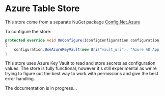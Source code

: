 # Azure Table Store

This store come from a separate NuGet package [Config.Net.Azure](https://www.nuget.org/packages/Config.Net.Azure)

To configure the store:

```csharp
protected override void OnConfigure(IConfigConfiguration configuration)
{
	configuration.UseAzureKeyVault(new Uri("vault_uri"), "Azure AD App Client ID", "Azure AD App Client Secret");
}
```

This store uses Azure Key Vault to read and store secrets as configuration values. The store is fully functional, however it's still experimental as we're trying to figure out the best way to work with permissions and give the best error handling.

The documentation is in progress...